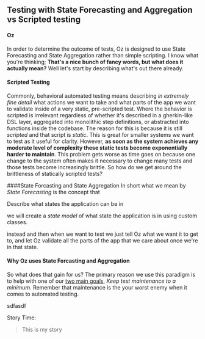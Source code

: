 
## Testing with State Forecasting and Aggregation vs Scripted testing #

#### Oz
In order to determine the outcome of tests, Oz is designed to use State Forecasting and State Aggregation rather than simple scripting. I know what you're thinking; **That's a nice bunch of fancy words, but what does it actually mean?** Well let's start by describing what's out there already.

#### Scripted Testing
Commonly, behavioral automated testing means describing _in extremely fine detail_ what actions we want to take and what parts of the app we want to validate inside of a very static, pre-scripted test. Where the behavior is scripted is irrelevant regardless of whether it's described in a gherkin-like DSL layer, aggregated into monolithic step definitions, or abstracted into functions inside the codebase. The reason for this is because it is still _scripted_ and that script is _static_. This is great for smaller systems we want to test as it useful for clarity. However, **as soon as the system achieves any moderate level of complexity these static tests become exponentially harder to maintain**. This problem gets worse as time goes on because one change to the system often makes it necessary to change many tests and those tests become increasingly brittle. So how do we get around the brittleness of statically scripted tests?


####State Forcasting and State Aggregation
In short what we mean by _State Forecasting_ is the concept that

Describe what states the application can be in

we will create a _state model_ of what state the application is in using custom classes.

 instead  and then when we want to test we just tell Oz what we want it to get to, and let Oz validate all the parts of the app that we care about once we're in that state.







#### Why Oz uses State Forcasting and Aggregation
So what does that gain for us? The primary reason we use this paradigm is to help with one of our [two main goals](Home-Page), _Keep test maintenance to a minimum_. Remember that maintenance is the your worst enemy when it comes to automated testing.




sdfasdf

Story Time:
> This is my story